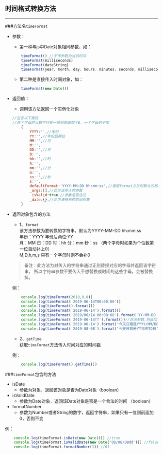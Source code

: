 ## 时间格式转换方法

-----
###方法名`timeFormat`
+ 参数：
    + 第一种与js中Date对象相同参数，如：
    ```javascript    
        timeFormat() //不传参数为当前时间    
        timeFormat(milliseconds)
        timeFormat(dateString)
        timeFormat(year, month, day, hours, minutes, seconds, milliseconds)
    ```
    + 第二种是直接传入时间对象，如：
    ```javascript
        timeFormat(new Date())
    ```
+ 返回值：  
    + 调用该方法返回一个实例化对象
    ```javascript
    //包含以下属性
    //两个字母时当数字只有一位则前面加个0，一个字母则不加
        {
            YYYY:'',//年份
            YY:'',//年份后两位
            MM:'',//月
            M:'',
            DD:'',//日
            D:'',
            hh:'',//时
            h:'',
            mm:'',//分
            m:'',
            ss:'',//秒
            s:'',
            defaultFormat:'YYYY-MM-DD hh:mm:ss',//使用format方法时默认的格式
            _args:[],//此方法传入的参数
            _isValid:true,//参数是否合法
            _date:{},//此方法得到的时间对象
        }
    ```
+ 返回对象包含的方法  
     
    + 1、`format`  
    该方法参数为要转换的字符串，默认为YYYY-MM-DD hh:mm:ss   
    年份：YYYY 年份后两位:YY    
    		月：MM  日：DD  时：hh 分：mm  秒：ss （两个字母时如果为个位数第一位自动补上0）   
    		M,D,h,m,s 只有一个字母时则不会补0 
    > 备注：此方法为对传入的字符串通过正则替换对应的字母并返回该字符串，
     		所以字符串参数不要传入不想替换成时间的这些字母，会被替换掉。  	
     		
    例：
    ```javascript
        console.log(timeFormat(2019,0,8))
        console.log(timeFormat('2019-06-14T00:00:00'))
        console.log(timeFormat().format())
        console.log(timeFormat('2019-06-14').format())
        console.log(timeFormat('2019/06/14 08:08:08').format('YY-MM-DD hh:mm:ss'))
        console.log(timeFormat('2019-06-14ff').format())//非法参数,则返回'Invalid date'
        console.log(timeFormat('2019-06-14').format('今天日期是YYYY/MM/DD'))
        console.log(timeFormat('2019-08-08').format('今天日期是YY年M月D日'))
    ```     
    
     + 2、`getTime`    
    获取`timeFormat`方法传入时间对应的时间戳
    
    例：
    ```javascript
        console.log(timeFormat().getTime())
    ```
    
###`timeFormat`包含的方法    
* isDate    
    * 参数为对象，返回该对象是否为Date对象（boolean）
* isValidDate
    * 参数为Date对象，返回该Date对象是否是一个合法的时间 （boolean）
* formatNumber
    * 参数为Number或者String的数字，返回字符串，如果只有一位则前面加0，否则不变   
    
例：
```javascript
    console.log(timeFormat.isDate(new Date())) //true
    console.log(timeFormat.isValidDate(new Date('08/08/08dd'))) //false
    console.log(timeFormat.formatNumber(1)) //01
```